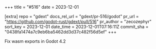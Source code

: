 +++
title = "#516"
date = 2023-12-01

[extra]
repo = "gdext"
docs_rel_url = "gdext/pr-516/godot"
pr_url = "https://github.com/godot-rust/gdext/pull/516"
pr_author = "zecozephyr"
sort_key = 2023-12-01
date_time = 2023-12-01T07:16:11Z
commit_sha = "0438fa1474a7c9eb6ba5462dd3d37c482f56d5ef"
+++

Fix wasm exports in Godot 4.2
